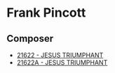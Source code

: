# Frank Pincott

## Composer

- [21622 - JESUS TRIUMPHANT](/hymns/21622.md)
- [21622A - JESUS TRIUMPHANT](/hymns/21622A.md)

